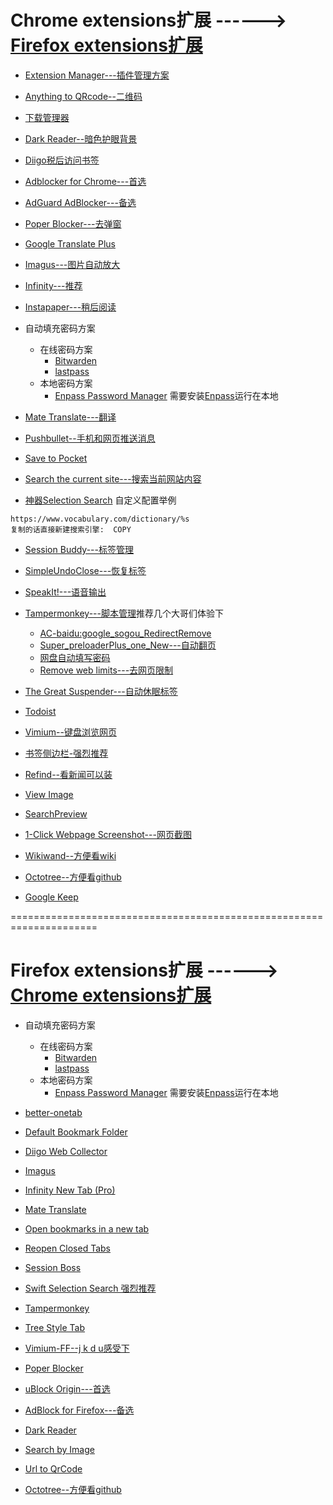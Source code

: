 # Chrome extensions扩展 ------> [Firefox extensions扩展](#firefox-extensions扩展--------chrome-extensions扩展)

- [Extension Manager---插件管理方案](https://chrome.google.com/webstore/detail/extension-manager/gjldcdngmdknpinoemndlidpcabkggco)

- [Anything to QRcode--二维码](https://chrome.google.com/webstore/detail/anything-to-qrcode/calkaljlpglgogjfcidhlmmlgjnpmnmf)

- [下载管理器](https://chrome.google.com/webstore/detail/mciiogijehkdemklbdcbfkefimifhecn)

- [Dark Reader--暗色护眼背景](https://chrome.google.com/webstore/detail/eimadpbcbfnmbkopoojfekhnkhdbieeh)

- [Diigo税后访问书签](https://chrome.google.com/webstore/detail/pnhplgjpclknigjpccbcnmicgcieojbh)

- [Adblocker for Chrome---首选](https://chrome.google.com/webstore/detail/adblocker-for-chrome-noad/alplpnakfeabeiebipdmaenpmbgknjce)

- [AdGuard AdBlocker---备选](https://chrome.google.com/webstore/detail/adguard-adblocker/bgnkhhnnamicmpeenaelnjfhikgbkllg)

- [Poper Blocker---去弹窗](https://chrome.google.com/webstore/detail/pop-up-blocker-for-chrome/bkkbcggnhapdmkeljlodobbkopceiche)

- [Google Translate Plus](https://chrome.google.com/webstore/detail/jomhcfmjbfkigcepcfkcpknnppmdopmc)

- [Imagus---图片自动放大](https://chrome.google.com/webstore/detail/immpkjjlgappgfkkfieppnmlhakdmaab)

- [Infinity---推荐](https://chrome.google.com/webstore/detail/dbfmnekepjoapopniengjbcpnbljalfg)

- [Instapaper---稍后阅读](https://chrome.google.com/webstore/detail/ldjkgaaoikpmhmkelcgkgacicjfbofhh)

- 自动填充密码方案
  + 在线密码方案
    - [Bitwarden](https://chrome.google.com/webstore/detail/bitwarden-free-password-m/nngceckbapebfimnlniiiahkandclblb)
    - [lastpass](https://chrome.google.com/webstore/detail/hdokiejnpimakedhajhdlcegeplioahd)
  + 本地密码方案
    - [Enpass Password Manager](https://chrome.google.com/webstore/detail/enpass-password-manager/kmcfomidfpdkfieipokbalgegidffkal) 需要安装[Enpass](https://www.enpass.io/downloads/)运行在本地

- [Mate Translate---翻译](https://chrome.google.com/webstore/detail/ihmgiclibbndffejedjimfjmfoabpcke)

- [Pushbullet--手机和网页推送消息](https://chrome.google.com/webstore/detail/chlffgpmiacpedhhbkiomidkjlcfhogd)

- [Save to Pocket](https://chrome.google.com/webstore/detail/save-to-pocket/niloccemoadcdkdjlinkgdfekeahmflj)

- [Search the current site---搜索当前网站内容](https://chrome.google.com/webstore/detail/search-the-current-site/jliolpcnkmolaaecncdfeofombdekjcp)

- [神器Selection Search](https://chrome.google.com/webstore/detail/selection-search/gipnlpdeieaidmmeaichnddnmjmcakoe) 自定义配置举例
 ```
 https://www.vocabulary.com/dictionary/%s
 复制的话直接新建搜索引擎:  COPY
 ```

- [Session Buddy---标签管理](https://chrome.google.com/webstore/detail/session-buddy/edacconmaakjimmfgnblocblbcdcpbko)

- [SimpleUndoClose---恢复标签](https://chrome.google.com/webstore/detail/simpleundoclose/emhohdghchmjepmigjojkehidlielknj)

- [SpeakIt!---语音输出](https://chrome.google.com/webstore/detail/speakit/pgeolalilifpodheeocdmbhehgnkkbak)

- [Tampermonkey---脚本管理](https://chrome.google.com/webstore/detail/tampermonkey/dhdgffkkebhmkfjojejmpbldmpobfkfo)推荐几个大哥们体验下
  + [AC-baidu:google_sogou_RedirectRemove](https://greasyfork.org/en/scripts/14178-ac-baidu-%E9%87%8D%E5%AE%9A%E5%90%91%E4%BC%98%E5%8C%96%E7%99%BE%E5%BA%A6%E6%90%9C%E7%8B%97%E8%B0%B7%E6%AD%8C%E6%90%9C%E7%B4%A2-%E5%8E%BB%E5%B9%BF%E5%91%8A-favicon-%E5%8F%8C%E5%88%97)
  + [Super_preloaderPlus_one_New---自动翻页](https://greasyfork.org/en/scripts/33522-super-preloaderplus-one-new)
  + [网盘自动填写密码](https://greasyfork.org/scripts/29762-%E7%BD%91%E7%9B%98%E8%87%AA%E5%8A%A8%E5%A1%AB%E5%86%99%E5%AF%86%E7%A0%81-%E5%A8%81%E5%8A%9B%E5%8A%A0%E5%BC%BA%E7%89%88)
  + [Remove web limits---去网页限制](https://greasyfork.org/en/scripts/28497-remove-web-limits-modified)

- [The Great Suspender---自动休眠标签](https://chrome.google.com/webstore/detail/the-great-suspender/klbibkeccnjlkjkiokjodocebajanakg)

- [Todoist](https://chrome.google.com/webstore/detail/todoist-to-do-list-and-ta/jldhpllghnbhlbpcmnajkpdmadaolakh)

- [Vimium--键盘浏览网页](https://chrome.google.com/webstore/detail/vimium/dbepggeogbaibhgnhhndojpepiihcmeb)

- [书签侧边栏-强烈推荐](https://chrome.google.com/webstore/detail/bookmark-sidebar/jdbnofccmhefkmjbkkdkfiicjkgofkdh)

- [Refind--看新闻可以装](https://chrome.google.com/webstore/detail/refind/dlapbpopbcangbnjdhajdlanbfokjaja)

- [View Image](https://chrome.google.com/webstore/detail/view-image/jpcmhcelnjdmblfmjabdeclccemkghjk)

- [SearchPreview](https://chrome.google.com/webstore/detail/searchpreview/hcjdanpjacpeeppdjkppebobilhaglfo)

- [1-Click Webpage Screenshot---网页截图](https://chrome.google.com/webstore/detail/1-click-webpage-screensho/akgpcdalpfphjmfifkmfbpdmgdmeeaeo)

- [Wikiwand--方便看wiki](https://chrome.google.com/webstore/detail/wikiwand-wikipedia-modern/emffkefkbkpkgpdeeooapgaicgmcbolj)

- [Octotree--方便看github](https://chrome.google.com/webstore/detail/octotree/bkhaagjahfmjljalopjnoealnfndnagc)

- [Google Keep](https://chrome.google.com/webstore/detail/google-keep-notes-and-lis/hmjkmjkepdijhoojdojkdfohbdgmmhki)

=====================================================================
# Firefox extensions扩展 ------> [Chrome extensions扩展](#chrome-extensions扩展--------firefox-extensions扩展)

- 自动填充密码方案
  + 在线密码方案
    - [Bitwarden](https://addons.mozilla.org/en-US/firefox/addon/bitwarden-password-manager/)
    - [lastpass](https://addons.mozilla.org/en-US/firefox/addon/lastpass-password-manager/)
  + 本地密码方案
    - [Enpass Password Manager](https://www.enpass.io/enpass-browser-extension/) 需要安装[Enpass](https://www.enpass.io/downloads/)运行在本地

- [better-onetab](https://addons.mozilla.org/zh-CN/firefox/addon/better-onetab/)

- [Default Bookmark Folder](https://addons.mozilla.org/en-US/firefox/addon/default-bookmark-folder/)

- [Diigo Web Collector](https://addons.mozilla.org/en-US/firefox/addon/diigo-web-collector/)

- [Imagus](https://addons.mozilla.org/en-US/firefox/addon/imagus/)

- [Infinity New Tab (Pro)](https://addons.mozilla.org/en-US/firefox/addon/infinity-new-tab-pro-firefox/)

- [Mate Translate](https://addons.mozilla.org/en-US/firefox/addon/instant-translate/)

- [Open bookmarks in a new tab](https://addons.mozilla.org/en-US/firefox/addon/open-bookmarks-in-a-new-tab/)

- [Reopen Closed Tabs](https://addons.mozilla.org/en-US/firefox/addon/reopen-closed-tab/)

- [Session Boss](https://addons.mozilla.org/en-US/firefox/addon/session-boss/)

- [Swift Selection Search 强烈推荐](https://addons.mozilla.org/en-US/firefox/addon/swift-selection-search/)

- [Tampermonkey](https://addons.mozilla.org/en-US/firefox/addon/tampermonkey/)

- [Tree Style Tab](https://addons.mozilla.org/en-US/firefox/addon/tree-style-tab/)

- [Vimium-FF--j k d u感受下](https://addons.mozilla.org/en-US/firefox/addon/vimium-ff/)

- [Poper Blocker](https://addons.mozilla.org/en-US/firefox/addon/poper-blocker-pop-up-blocker/)

- [uBlock Origin---首选](https://addons.mozilla.org/en-US/firefox/addon/ublock-origin/)

- [AdBlock for Firefox---备选](https://addons.mozilla.org/en-US/firefox/addon/adblock-for-firefox/)

- [Dark Reader](https://addons.mozilla.org/en-US/firefox/addon/darkreader/)

- [Search by Image](https://addons.mozilla.org/en-US/firefox/addon/search_by_image/)

- [Url to QrCode](https://addons.mozilla.org/en-US/firefox/addon/url-to-qrcode/)

- [Octotree--方便看github](https://addons.mozilla.org/en-US/firefox/addon/octotree/)
